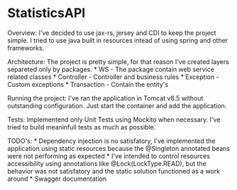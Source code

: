 # StatisticsAPI
Overview:
I've decided to use jax-rs, jersey and CDI to keep the project simple. I tried to use java built in resources intead of using spring and other frameworks.

Architecture:
The project is pretty simple, for that reason I've created layers separeted only by packages.
	* WS - The package contain web service related classes
	* Controller - Controller and business rules
	* Exception - Custom exceptions
	* Transaction - Contain the entity's

Running the project:
I've ran the application in Tomcat v8.5 without outstanding configuration. Just start the container and add the application.

Tests:
Implementend only Unit Tests using Mockito when necessary.
I've tried to build meaninfull tests as much as possible.

TODO's:
	* Dependency injection is no satisfatory, I've implemented the application using static resources because the @Singleton annotated beans were not performing as expected
	* I've intended to control resources accessibility using annotations like @Lock(LockType.READ), but the behavior was not satisfatory and the static solution functioned as a work around
	* Swagger documentation
